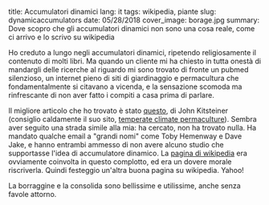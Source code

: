 title: Accumulatori dinamici
lang: it
tags: wikipedia, piante
slug: dynamicaccumulators
date: 05/28/2018
cover_image: borage.jpg
summary: Dove scopro che gli accumulatori dinamici non sono una cosa reale, come ci arrivo e lo scrivo su wikipedia

Ho creduto a lungo negli accumulatori dinamici, ripetendo religiosamente il contenuto di molti libri. Ma quando un cliente mi ha chiesto in tutta onestà di mandargli delle ricerche al riguardo mi sono trovato di fronte un pubmed silenzioso, un internet pieno di siti di giardinaggio e permacultura che fondamentalmente si citavano a vicenda, e la sensazione scomoda ma rinfrescante di non aver fatto i compiti a casa prima di parlare.

Il migliore articolo che ho trovato è stato [questo](https://permaculturenews.org/2015/04/10/the-facts-about-dynamic-accumulators/), di  John Kitsteiner (consiglio caldamente il suo sito, [temperate climate permaculture](http://tcpermaculture.com/)). Sembra aver seguito una strada simile alla mia: ha cercato, non ha trovato nulla. Ha mandato qualche email a "grandi nomi" come Toby Hemenway e Dave Jake, e hanno entrambi ammesso di non avere alcuno studio che supportasse l'idea di accumulatore dinamico.
La [pagina di wikipedia](https://en.wikipedia.org/wiki/Dynamic_accumulator) era ovviamente coinvolta in questo complotto, ed era un dovere morale riscriverla. Quindi festeggio un'altra buona pagina su wikipedia. Yahoo!

La borraggine e la consolida sono bellissime e utilissime, anche senza favole attorno.
